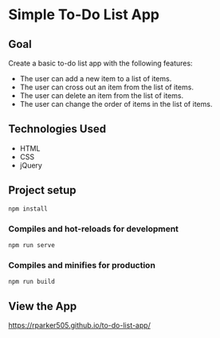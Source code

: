 # Simple To-Do List App

## Goal
Create a basic to-do list app with the following features:

- The user can add a new item to a list of items.
- The user can cross out an item from the list of items.
- The user can delete an item from the list of items.
- The user can change the order of items in the list of items.

## Technologies Used
- HTML
- CSS
- jQuery

## Project setup
```
npm install
```
### Compiles and hot-reloads for development
```
npm run serve
```
### Compiles and minifies for production
```
npm run build
```

## View the App
https://rparker505.github.io/to-do-list-app/
